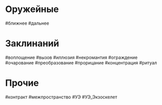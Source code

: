 # Оружейные
#ближнее 
#дальнее 
# Заклинаний
#воплощение 
#вызов 
#иллюзия 
#некромантия 
#ограждение 
#очарование 
#преобразование 
#прорицание 
#концентрация 
#ритуал 
# Прочие
#контракт 
#межпространство 
#УЭ 
#УЭ_Экзоскелет 